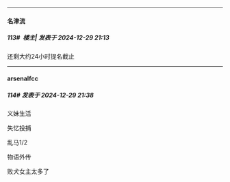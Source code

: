 ﻿
*****

####  名津流  
##### 113#         楼主| 发表于 2024-12-29 21:13

还剩大约24小时提名截止


*****

####  arsenalfcc  
##### 114#       发表于 2024-12-29 21:38

义妹生活

失忆投捕

乱马1/2

物语外传

败犬女主太多了

